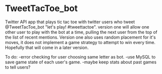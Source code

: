 # TweetTacToe_bot
Twitter API app that plays tic tac toe with twitter users who tweet @TweetTacToe_bot "let's play! #tweettactoe".
version one will allow one other user to play with the bot at a time, pulling the next user from the top of the
list of recent mentions. Version one also uses random placement for it's moves, it does not implement a game
strategy to attempt to win every time. Hopefully that will come in a later version.

To do:
-error checking for user choosing same letter as bot.
-use MySQL to save game state of each user's game.
    -maybe keep stats about past games to tell users?
